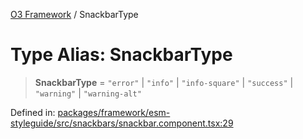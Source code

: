[O3 Framework](../API.md) / SnackbarType

# Type Alias: SnackbarType

> **SnackbarType** = `"error"` \| `"info"` \| `"info-square"` \| `"success"` \| `"warning"` \| `"warning-alt"`

Defined in: [packages/framework/esm-styleguide/src/snackbars/snackbar.component.tsx:29](https://github.com/habeshabro/openmrs-esm-core/blob/main/packages/framework/esm-styleguide/src/snackbars/snackbar.component.tsx#L29)
